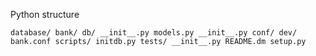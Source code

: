 Python structure

`
database/
	bank/
		db/
			__init__.py
			models.py
		__init__.py
	conf/
		dev/
			bank.conf
	scripts/
		initdb.py
	tests/
		__init__.py
	README.dm
	setup.py
`
